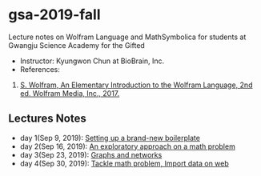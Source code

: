 # gsa-2019-fall
Lecture notes on Wolfram Language and MathSymbolica for students at Gwangju Science Academy for the Gifted

 * Instructor: Kyungwon Chun at BioBrain, Inc.
 * References: 
  1. [S. Wolfram, An Elementary Introduction to the Wolfram Language, 2nd ed. Wolfram Media, Inc., 2017.](https://www.wolfram.com/language/elementary-introduction/2nd-ed/)
  
## Lectures Notes
* day 1(Sep 9, 2019): [Setting up a brand-new boilerplate](gsa_20190909.nb)
* day 2(Sep 16, 2019): [An exploratory approach on a math problem](gsa_20190916.nb)
* day 3(Sep 23, 2019): [Graphs and networks](gsa_20190923.nb)
* day 4(Sep 30, 2019): [Tackle math problem, Import data on web](gsa_20190924.nb)
